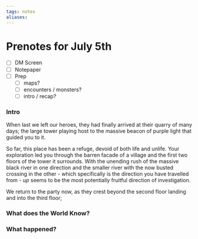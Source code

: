 ```yaml
---
tags: notes
aliases:
---
```


# Prenotes for July 5th
- [ ] DM Screen
- [ ] Notepaper
- [ ] Prep
	- [ ] maps?
	- [ ] encounters / monsters?
	- [ ] intro / recap?

### Intro

When last we left our heroes, they had finally arrived at their quarry of many days; the large tower playing host to the massive beacon of purple light that guided you to it.

So far, this place has been a refuge, devoid of both life and unlife. Your exploration led you through the barren facade of a village and the first two floors of the tower it surrounds. With the unending rush of the massive black river in one direction and the smaller river with the now busted crossing in the other - which specifically is the direction you have travelled from - *up* seems to be the most potentially fruitful direction of investigation.

We return to the party now, as they crest beyond the second floor landing and into the third floor;



### What does the World Know?


### What happened?